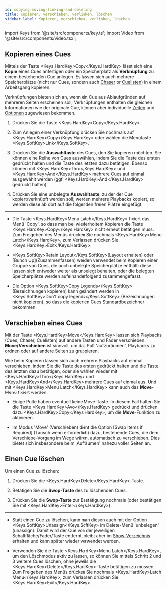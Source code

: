 ```yaml
---
id: copying-moving-linking-and-deleting
title: Kopieren, verschieben, verlinken, löschen
sidebar_label: Kopieren, verschieben, verlinken, löschen
---
```


import Keys from '@site/src/components/key.ts';
import Video from '@site/src/components/video.tsx';

## Kopieren eines Cues

Mittels der Taste <Keys.HardKey>Copy</Keys.HardKey> lässt sich eine **Kopie** eines Cues anfertigen
oder ein Speicherplatz als **Verknüpfung** zu einem bestehenden Cue anlegen. 
Es lassen sich auch mehrere Speicherplätze (nicht nur Cues, sondern auch
[Chaser](../chases.md) or [Cuelisten](../cue-lists.md)) in einem Arbeitsgang
kopieren.

Verknüpfungen bieten sich an, wenn ein Cue aus Ablaufgründen auf mehreren Seiten
erscheinen soll; Verknüpfungen enthalten die gleichen Informationen wie
der originale Cue, können aber individuelle [Zeiten](cue-timing.md) und 
[Optionen](playback-options.md) zugewiesen bekommen.

1. Drücken Sie die Taste <Keys.HardKey>Copy</Keys.HardKey>.

2. Zum Anlegen einer Verknüpfung drücken Sie nochmals auf <Keys.HardKey>Copy</Keys.HardKey> oder wählen
die Menütaste <Keys.SoftKey>Link</Keys.SoftKey>.

3. Drücken Sie die **Auswahltaste** des Cues, den Sie kopieren möchten.
Sie können eine Reihe von Cues auswählen, indem Sie die Taste des ersten
gedrückt halten und die Taste des letzten dazu betätigen. Ebenso können
mit <Keys.HardKey>Thro</Keys.HardKey> und <Keys.HardKey>And</Keys.HardKey> mehrere Cues auf einmal ausgewählt werden (ggf.
<Keys.HardKey>And</Keys.HardKey> gedrückt halten).

4. Drücken Sie eine unbelegte **Auswahltaste**, zu der der Cue
kopiert/verknüpft werden soll; werden mehrere Playbacks kopiert, so werden 
diese ab dort auf die folgenden freien Plätze eingefügt.

---

-   Die Taste <Keys.HardKey>Menu Latch</Keys.HardKey> fixiert das Menü 'Copy', so dass
    man bei wiederholtem Kopieren die Taste <Keys.HardKey>Copy</Keys.HardKey> nicht
    erneut betätigen muss. Zum Freigeben des Menüs drücken Sie
    nochmals <Keys.HardKey>Menu Latch</Keys.HardKey>, zum Verlassen drücken Sie <Keys.HardKey>Exit</Keys.HardKey>.

-   <Keys.SoftKey>Retain Layout</Keys.SoftKey>(Layout erhalten) oder \[Bunch
    Up\](Zusammen­fassen) werden verwendet beim Kopieren einer Gruppe
    von Cues, die auch unbelegte Speicherplätze enthält: diese lassen
    sich entweder weiter als unbelegt behalten, oder die belegten
    Speicherplätze werden aufeinanderfolgend zusammengefasst.

-   Die Option <Keys.SoftKey>Copy Legends</Keys.SoftKey> (Bezeichnungen kopieren) kann geändert 
	werden in <Keys.SoftKey>Don't copy legends</Keys.SoftKey> (Bezeichnungen nicht kopieren), so 
	dass die kopierten Cues Standardbezeichner bekommen.

## Verschieben eines Cues

Mit der Taste <Keys.HardKey>Move</Keys.HardKey> lassen sich Playbacks (Cues, Chaser, Cuelisten) 
auf andere Tasten und Fader verschieben. **Move/Verschieben** ist sinnvoll, 
um das Pult 'aufzuräumen', Playbacks zu ordnen oder auf andere Seiten zu 
gruppieren.

Wie beim Kopieren lassen sich auch mehrere Playbacks auf einmal verschieben,
indem Sie die Taste des ersten gedrückt halten und die Taste des letzten 
dazu betätigen, oder sie wählen wieder mit <Keys.HardKey>Thro</Keys.HardKey> und <Keys.HardKey>And</Keys.HardKey> mehrere Cues 
auf einmal aus. Und mit <Keys.HardKey>Menu Latch</Keys.HardKey> kann auch das **Move**-Menü fixiert werden.

-   Einige Pulte haben eventuell keine Move-Taste. In diesem Fall halten
	Sie die Taste <Keys.HardKey>Avo</Keys.HardKey> gedrückt und drücken dazu <Keys.HardKey>Copy</Keys.HardKey>, um die **Move**-Funktion 
	zu aktivieren.

-   Im Modus 'Move' (Verschieben) dient die Option \[Swap Items if
    Required\] (Tausch wenn erforderlich) dazu, bestehende Cues, die dem
    Verschiebe-Vorgang im Wege wären, automatisch zu verschieben. Dies
    bietet sich insbesondere beim ‚Aufräumen' nahezu voller Seiten an.

## Einen Cue löschen

Um einen Cue zu löschen:

1. Drücken Sie die <Keys.HardKey>Delete</Keys.HardKey>-Taste.

2. Betätigen Sie die **Swop-Taste** des zu löschenden Cues.

3. Drücken Sie die **Swop-Taste** zur Bestätigung nochmals (oder
bestätigen Sie mit <Keys.HardKey>Enter</Keys.HardKey>).

---

-   Statt einen Cue zu löschen, kann man diesen auch mit der Option
    <Keys.SoftKey>Unassign</Keys.SoftKey> im Delete-Menü 'unbelegen' (unassign). Damit wird der
    Cue von der jeweiligen Schaltfläche/Fader/Taste entfernt, bleibt
    aber im [Show-Verzeichnis](../titan-basics/show-library.md) erhalten und kann später wieder verwendet werden.

-   Verwenden Sie die Taste <Keys.HardKey>Menu Latch</Keys.HardKey>, um den Löschmodus aktiv zu
    lassen, so können Sie mittels Schritt 2 und 3 weitere Cues löschen,
    ohne jeweils die <Keys.HardKey>Delete</Keys.HardKey>-Taste betätigen zu müssen. Zum Freigeben
    des Menüs drücken Sie nochmals <Keys.HardKey>Latch Menu</Keys.HardKey>, zum Verlassen drücken
    Sie <Keys.HardKey>Exit</Keys.HardKey>.